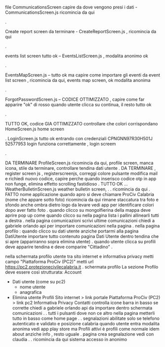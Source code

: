 file CommunicationsScreen capire da dove vengono presi i dati - CommunicationsScreen.js ricomincia da qui

.

Create report screen da terminare - CreateReportScreen.js , ricomincia da qui

.

events list screen tutto ok – EventsListScreen.js , modalita anonimo ok

.

EventsMapScreen.js – tutto ok ma capire come importare gli eventi da event list screen , ricomincia da qui, events map screen, ok modalita anonima

.

ForgotPasswordScreen.js – CODICE OTTIMIZZATO , capire come far apparire "ok" di rosso quando utente clicca su continua, il resto tutto ok

.

TUTTO OK, codice GIA OTTIMIZZATO controllare che colori corrispondano HomeScreen.js home screen

.
LoginScreen.js tutto ok entrando con credenziali
CPNGNN97R30H501J
52577953
login funziona correttamente , login screem

.

DA TERMINARE ProfileScreen.js ricomincia da qui, profile screen, manca icona, stile da terminare, controllare tendina dati utente
.
DA TERMINARE , register screen js , registerscreenjs, correggi colore pulsante modifica mail e richiedi nuovo codice, capire perche quando inserisco codice otp in app non funge, elimina effetto scrolling fastidioso
.
TUTTO OK ... WeatherBulletinScreen.js weather bulletin screen,
.
.
ricomincia da qui
.
FATTO nome applicazione quando apro si deve chiamare ProCiv Calabria (nome che appare sotto foto)
ricomincia da qui rimane staccatura tra foto e sfondo anche ombra dietro logo da levare
vedi app per identificare colori dopo aver fatto foto
.
quando clicco su mongolfierina della mappa deve aprire pop up come quando clicco su
nella pagina lista i pallini allinearli tutti a destra
.
nella pagina comunicazioni scrivi ultime comunicazioni
chiedi a gabriele orlando api per importare comunicazioni nella pagina
.
nella pagina profilo : quando clicco su dati utente anziche portarmi alla pagina DatiUtente importare tutto contenuto pagina Dati Utente dentro tendina che si apre (appariranno sopra elimina utente)
.
quando utente clicca su profili deve apparire tendina e deve comparire "Cittadino"
.

nella schermata profilo utente tra sito internet e informativa privacy metti campo "Piattaforma ProCiv (PC2)" metti url https://pc2.protezionecivilecalabria.it
.
schermata profilo
La sezione Profilo deve essere così strutturata:
Account

- Dati utente (come su pc2)
  - nome utente
  - anagrafica
- Elimina utente
  Profili
  Sito internet > link portale
  Piattaforma ProCiv (PC2) > link pc2
  Informativa Privacy
  Contatti
  controlla icone barra in basso se corrette
  chiedi a gabriele orlando api da importare dentro schermata comunicazioni
  .
  .
  tutti i pulsanti dove non ce altro nella pagina metterli tutto in basso come home page
  .
  .
  segnalazioni abilitate solo se telefono autenticato e validato e posizione calabria
  quando utente entra modalita anonima vedi app play store ma Profili attivi è profili come normale idem about anziche info , resto uguale
  .
  pagina crea segnalazione vedi con claudia
  .
  .
  ricomincia da qui sistema accesso in anonimo
